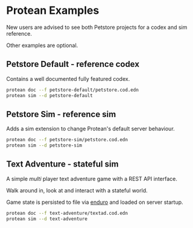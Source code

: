 # Protean Examples

New users are advised to see both Petstore projects for a codex and sim reference.

Other examples are optional.

## Petstore Default - reference codex

Contains a well documented fully featured codex.

```bash
protean doc --f petstore-default/petstore.cod.edn
protean sim --d petstore-default
```

## Petstore Sim - reference sim

Adds a sim extension to change Protean's default server behaviour.

```bash
protean doc --f petstore-sim/petstore.cod.edn
protean sim --d petstore-sim
```

## Text Adventure - stateful sim

A simple *multi* player text adventure game with a REST API interface.

Walk around in, look at and interact with a stateful world.

Game state is persisted to file via [enduro](https://github.com/alandipert/enduro) and loaded on server startup.

```bash
protean doc --f text-adventure/textad.cod.edn
protean sim --d text-adventure
```
